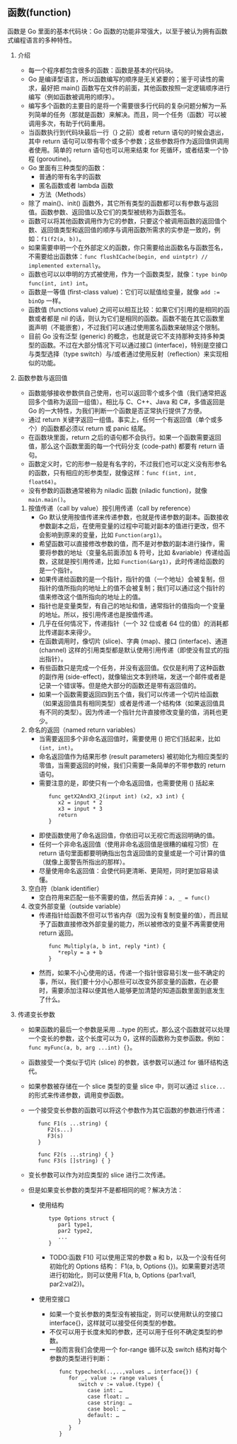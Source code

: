 ## 函数(function)

函数是 Go 里面的基本代码块：Go 函数的功能非常强大，以至于被认为拥有函数式编程语言的多种特性。

1.  介绍

    - 每一个程序都包含很多的函数：函数是基本的代码块。
    - Go 是编译型语言，所以函数编写的顺序是无关紧要的；鉴于可读性的需求，最好把 main() 函数写在文件的前面，其他函数按照一定逻辑顺序进行编写（例如函数被调用的顺序）。
    - 编写多个函数的主要目的是将一个需要很多行代码的复杂问题分解为一系列简单的任务（那就是函数）来解决。而且，同一个任务（函数）可以被调用多次，有助于代码重用。
    - 当函数执行到代码块最后一行（} 之前）或者 return 语句的时候会退出，其中 return 语句可以带有零个或多个参数；这些参数将作为返回值供调用者使用。简单的 return 语句也可以用来结束 for 死循环，或者结束一个协程 (goroutine)。
    - Go 里面有三种类型的函数：
      - 普通的带有名字的函数
      - 匿名函数或者 lambda 函数
      - 方法（Methods）
    - 除了 main()、init() 函数外，其它所有类型的函数都可以有参数与返回值。函数参数、返回值以及它们的类型被统称为函数签名。
    - 函数可以将其他函数调用作为它的参数，只要这个被调用函数的返回值个数、返回值类型和返回值的顺序与调用函数所需求的实参是一致的，例如：`f1(f2(a, b))`。
    - 如果需要申明一个在外部定义的函数，你只需要给出函数名与函数签名，不需要给出函数体：`func flushICache(begin, end uintptr) // implemented externally`。
    - 函数也可以以申明的方式被使用，作为一个函数类型，就像：`type binOp func(int, int) int`。
    - 函数是一等值 (first-class value)：它们可以赋值给变量，就像 `add := binOp` 一样。
    - 函数值 (functions value) 之间可以相互比较：如果它们引用的是相同的函数或者都是 nil 的话，则认为它们是相同的函数。函数不能在其它函数里面声明（不能嵌套），不过我们可以通过使用匿名函数来破除这个限制。
    - 目前 Go 没有泛型 (generic) 的概念，也就是说它不支持那种支持多种类型的函数。不过在大部分情况下可以通过接口 (interface)，特别是空接口与类型选择（type switch）与/或者通过使用反射（reflection）来实现相似的功能。

2.  函数参数与返回值

    - 函数能够接收参数供自己使用，也可以返回零个或多个值（我们通常把返回多个值称为返回一组值）。相比与 C、C++、Java 和 C#，多值返回是 Go 的一大特性，为我们判断一个函数是否正常执行提供了方便。
    - 通过 return 关键字返回一组值。事实上，任何一个有返回值（单个或多个）的函数都必须以 return 或 panic 结尾。
    - 在函数块里面，return 之后的语句都不会执行。如果一个函数需要返回值，那么这个函数里面的每一个代码分支 (code-path) 都要有 return 语句。
    - 函数定义时，它的形参一般是有名字的，不过我们也可以定义没有形参名的函数，只有相应的形参类型，就像这样：`func f(int, int, float64)`。
    - 没有参数的函数通常被称为 niladic 函数 (niladic function)，就像 `main.main()`。

    1. 按值传递（call by value）按引用传递（call by reference）
       - Go 默认使用按值传递来传递参数，也就是传递参数的副本。函数接收参数副本之后，在使用变量的过程中可能对副本的值进行更改，但不会影响到原来的变量，比如 `Function(arg1)`。
       - 希望函数可以直接修改参数的值，而不是对参数的副本进行操作，需要将参数的地址（变量名前面添加 & 符号，比如 &variable）传递给函数，这就是按引用传递，比如 `Function(&arg1)`，此时传递给函数的是一个指针。
       - 如果传递给函数的是一个指针，指针的值（一个地址）会被复制，但指针的值所指向的地址上的值不会被复制；我们可以通过这个指针的值来修改这个值所指向的地址上的值。
       - 指针也是变量类型，有自己的地址和值，通常指针的值指向一个变量的地址。所以，按引用传递也是按值传递。
       - 几乎在任何情况下，传递指针（一个 32 位或者 64 位的值）的消耗都比传递副本来得少。
       - 在函数调用时，像切片 (slice)、字典 (map)、接口 (interface)、通道 (channel) 这样的引用类型都是默认使用引用传递（即使没有显式的指出指针）。
       - 有些函数只是完成一个任务，并没有返回值。仅仅是利用了这种函数的副作用 (side-effect)，就像输出文本到终端，发送一个邮件或者是记录一个错误等。但是绝大部分的函数还是带有返回值的。
       - 如果一个函数需要返回四到五个值，我们可以传递一个切片给函数（如果返回值具有相同类型）或者是传递一个结构体（如果返回值具有不同的类型）。因为传递一个指针允许直接修改变量的值，消耗也更少。
    2. 命名的返回（named return variables）
       - 当需要返回多个非命名返回值时，需要使用 () 把它们括起来，比如 `(int, int)`。
       - 命名返回值作为结果形参 (result parameters) 被初始化为相应类型的零值，当需要返回的时候，我们只需要一条简单的不带参数的 return 语句。
       - 需要注意的是，即使只有一个命名返回值，也需要使用 () 括起来
         ```
            func getX2AndX3_2(input int) (x2, x3 int) {
               x2 = input * 2
               x3 = input * 3
               return
            }
         ```
       - 即使函数使用了命名返回值，你依旧可以无视它而返回明确的值。
       - 任何一个非命名返回值（使用非命名返回值是很糟的编程习惯）在 return 语句里面都要明确指出包含返回值的变量或是一个可计算的值（就像上面警告所指出的那样）。
       - 尽量使用命名返回值：会使代码更清晰、更简短，同时更加容易读懂。
    3. 空白符（blank identifier）
       - 空白符用来匹配一些不需要的值，然后丢弃掉：`a, _ = func()`
    4. 改变外部变量（outside variable）
       - 传递指针给函数不但可以节省内存（因为没有复制变量的值），而且赋予了函数直接修改外部变量的能力，所以被修改的变量不再需要使用 return 返回。
         ```
            func Multiply(a, b int, reply *int) {
               *reply = a + b
            }
         ```
       - 然而，如果不小心使用的话，传递一个指针很容易引发一些不确定的事，所以，我们要十分小心那些可以改变外部变量的函数，在必要时，需要添加注释以便其他人能够更加清楚的知道函数里面到底发生了什么。

3.  传递变长参数

    - 如果函数的最后一个参数是采用 ...type 的形式，那么这个函数就可以处理一个变长的参数，这个长度可以为 0，这样的函数称为变参函数。例如：`func myFunc(a, b, arg ...int) {}`。
    - 函数接受一个类似于切片 (slice) 的参数，该参数可以通过 for 循环结构迭代。
    - 如果参数被存储在一个 slice 类型的变量 slice 中，则可以通过 `slice...` 的形式来传递参数，调用变参函数。
    - 一个接受变长参数的函数可以将这个参数作为其它函数的参数进行传递：

      ```
         func F1(s ...string) {
            F2(s...)
            F3(s)
         }

         func F2(s ...string) { }
         func F3(s []string) { }
      ```

    - 变长参数可以作为对应类型的 slice 进行二次传递。
    - 但是如果变长参数的类型并不是都相同的呢？解决方法：

      - 使用结构

        ```
           type Options struct {
              par1 type1,
              par2 type2,
              ...
           }

        ```

        - TODO:函数 F1() 可以使用正常的参数 a 和 b，以及一个没有任何初始化的 Options 结构： F1(a, b, Options {})。如果需要对选项进行初始化，则可以使用 F1(a, b, Options {par1:val1, par2:val2})。

      - 使用空接口
        - 如果一个变长参数的类型没有被指定，则可以使用默认的空接口 interface{}，这样就可以接受任何类型的参数。
        - 不仅可以用于长度未知的参数，还可以用于任何不确定类型的参数。
        - 一般而言我们会使用一个 for-range 循环以及 switch 结构对每个参数的类型进行判断：
          ```
             func typecheck(..,..,values … interface{}) {
                for _, value := range values {
                   switch v := value.(type) {
                      case int: …
                      case float: …
                      case string: …
                      case bool: …
                      default: …
                   }
                }
             }
          ```
